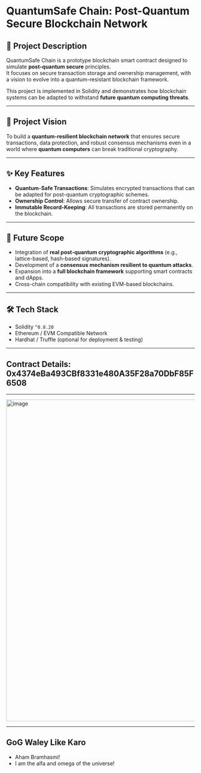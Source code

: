 # QuantumSafe Chain: Post-Quantum Secure Blockchain Network

## 📌 Project Description
QuantumSafe Chain is a prototype blockchain smart contract designed to simulate **post-quantum secure** principles.  
It focuses on secure transaction storage and ownership management, with a vision to evolve into a quantum-resistant blockchain framework.  

This project is implemented in Solidity and demonstrates how blockchain systems can be adapted to withstand **future quantum computing threats**.

---

## 🎯 Project Vision
To build a **quantum-resilient blockchain network** that ensures secure transactions, data protection, and robust consensus mechanisms even in a world where **quantum computers** can break traditional cryptography.

---

## ✨ Key Features
- **Quantum-Safe Transactions**: Simulates encrypted transactions that can be adapted for post-quantum cryptographic schemes.  
- **Ownership Control**: Allows secure transfer of contract ownership.  
- **Immutable Record-Keeping**: All transactions are stored permanently on the blockchain.  

---

## 🚀 Future Scope
- Integration of **real post-quantum cryptographic algorithms** (e.g., lattice-based, hash-based signatures).  
- Development of a **consensus mechanism resilient to quantum attacks**.  
- Expansion into a **full blockchain framework** supporting smart contracts and dApps.  
- Cross-chain compatibility with existing EVM-based blockchains.  

---

## 🛠️ Tech Stack
- Solidity `^0.8.20`
- Ethereum / EVM Compatible Network
- Hardhat / Truffle (optional for deployment & testing)

---

## Contract Details: 0x4374eBa493CBf8331e480A35F28a70DbF85F6508

---

<img width="1890" height="858" alt="image" src="https://github.com/user-attachments/assets/f158122c-4bb1-45de-b972-290dac6c5274" />

---

## GoG Waley Like Karo
- Aham Bramhasmi!
- I am the alfa and omega of the universe!
